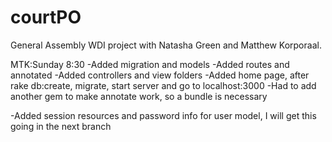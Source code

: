 courtPO
=======

General Assembly WDI project with Natasha Green and Matthew Korporaal.

MTK:Sunday 8:30
-Added migration and models
-Added routes and annotated
-Added controllers and view folders
-Added home page, after rake db:create, migrate, start server and go to localhost:3000
-Had to add another gem to make annotate work, so a bundle is necessary

-Added session resources and password info for user model, I will get this going in the next branch


